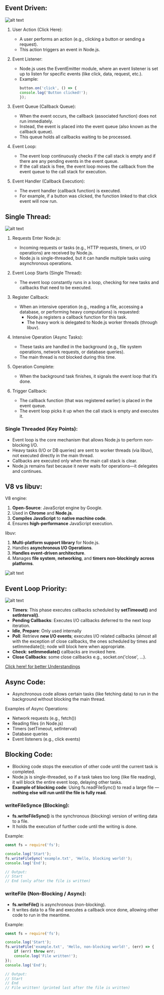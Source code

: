 ## Event Driven:

![alt text](image.png)

1. User Action (Click Here):
    * A user performs an action (e.g., clicking a button or sending a request).
    * This action triggers an event in Node.js.

2. Event Listener:
    * Node.js uses the EventEmitter module, where an event listener is set up to listen for specific events (like click, data, request, etc.).
    * Example:
        ```js
        button.on('click', () => {
        console.log('Button clicked!');
        });
        ```

3. Event Queue (Callback Queue):
    * When the event occurs, the callback (associated function) does not run immediately.
    * Instead, the event is placed into the event queue (also known as the callback queue).
    * This queue holds all callbacks waiting to be processed.

4. Event Loop:
    * The event loop continuously checks if the call stack is empty and if there are any pending events in the event queue.
    * If the call stack is free, the event loop moves the callback from the event queue to the call stack for execution.

5. Event Handler (Callback Execution):
    * The event handler (callback function) is executed.
    * For example, if a button was clicked, the function linked to that click event will now run.


## Single Thread:

![alt text](image-1.png)

1. Requests Enter Node.js:
    * Incoming requests or tasks (e.g., HTTP requests, timers, or I/O operations) are received by Node.js.
    * Node.js is single-threaded, but it can handle multiple tasks using asynchronous operations.

2. Event Loop Starts (Single Thread):
    * The event loop constantly runs in a loop, checking for new tasks and callbacks that need to be executed.

3. Register Callback:
    * When an intensive operation (e.g., reading a file, accessing a database, or performing heavy computations) is requested:
        * Node.js registers a callback function for this task.
        * The heavy work is delegated to Node.js worker threads (through libuv).

4. Intensive Operation (Async Tasks):
    * These tasks are handled in the background (e.g., file system operations, network requests, or database queries).
    * The main thread is not blocked during this time.

5. Operation Complete:
    * When the background task finishes, it signals the event loop that it’s done.

6. Trigger Callback:
    * The callback function (that was registered earlier) is placed in the event queue.
    * The event loop picks it up when the call stack is empty and executes it.


### Single Threaded (Key Points):
* Event loop is the core mechanism that allows Node.js to perform non-blocking I/O.
* Heavy tasks (I/O or DB queries) are sent to worker threads (via libuv), not executed directly in the main thread.
* Callbacks are executed only when the main call stack is clear.
* Node.js remains fast because it never waits for operations—it delegates and continues.


## V8 vs libuv:

V8 engine:
1. **Open-Source**: JavaScript engine by Google.
2. Used in **Chrome** and **Node.js**.
3. **Compiles JavaScript** to **native machine code**.
4. Ensures **high-performance** JavaScript execution.

libuv:
1. **Multi-platform support library** for Node.js.
2. Handles **asynchronous I/O Operations**.
3. **Handles event-driven architecture**.
4. Manages **file system**, **networking**, and **timers non-blockingly** **across platforms**.

![alt text](image-2.png)


## Event Loop Priority:

![alt text](image-3.png)

* **Timers**: This phase executes callbacks scheduled by **setTimeout()** and **setInterval()**.
* **Pending Callbacks**: Executes I/O callbacks deferred to the next loop iteration.
* **Idle**, **Prepare**: Only used internally
* **Poll**: Retrieve **new I/O events**; executes I/O related callbacks (almost all with the exception of close callbacks, the ones scheduled by times and setImmediate()); node will block here when appropriate.
* **Check**: **setImmediate()** callbacks are invoked here.
* **Close Callbacks**: some close callbacks e.g., socket.on('close', ...).

[Click here! for better Understandings](https://youtu.be/Pk9J0SvNXUs?t=1016)


## Async Code:

* Asynchronous code allows certain tasks (like fetching data) to run in the background without blocking the main thread.

Examples of Async Operations:
* Network requests (e.g., fetch())
* Reading files (in Node.js)
* Timers (setTimeout, setInterval)
* Database queries
* Event listeners (e.g., click events)


## Blocking Code:

* Blocking code stops the execution of other code until the current task is completed.
* Node.js is single-threaded, so if a task takes too long (like file reading), it will block the entire event loop, delaying other tasks.
* **Example of blocking code**: Using fs.readFileSync() to read a large file — **nothing else will run until the file is fully read**.

### writeFileSynce (Blocking):

* **fs.writeFileSync()** is the synchronous (blocking) version of writing data to a file.
* It holds the execution of further code until the writing is done.

Example:
```js
const fs = require('fs');

console.log('Start');
fs.writeFileSync('example.txt', 'Hello, blocking world!');
console.log('End');

// Output:
// Start
// End (only after the file is written)
```

### writeFile (Non-Blocking / Async):
* **fs.writeFile()** is asynchronous (non-blocking).
* It writes data to a file and executes a callback once done, allowing other code to run in the meantime.

Example:
```js
const fs = require('fs');

console.log('Start');
fs.writeFile('example.txt', 'Hello, non-blocking world!', (err) => {
    if (err) throw err;
    console.log('File written!');
});
console.log('End');

// Output:
// Start
// End
// File written! (printed last after the file is written)
```